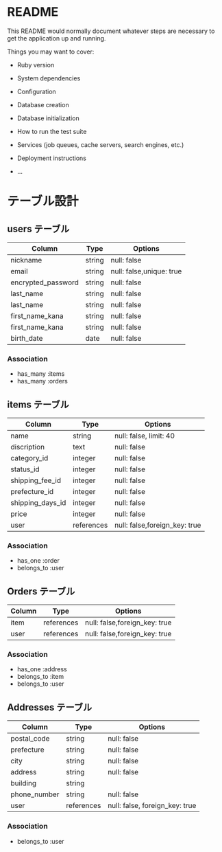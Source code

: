 # README

This README would normally document whatever steps are necessary to get the
application up and running.

Things you may want to cover:

* Ruby version

* System dependencies

* Configuration

* Database creation

* Database initialization

* How to run the test suite

* Services (job queues, cache servers, search engines, etc.)

* Deployment instructions

* ...
# テーブル設計

## users テーブル

| Column             | Type   | Options                  |
| ------------------ | ------ | -----------              |
| nickname           | string | null: false              |
| email              | string | null: false,unique: true |
| encrypted_password | string | null: false              |
| last_name          | string | null: false              |
| last_name          | string | null: false              |
| first_name_kana    | string | null: false              |
| first_name_kana    | string | null: false              |
| birth_date         | date   | null: false              |

### Association

- has_many :items
- has_many :orders

## items テーブル

| Column           | Type       | Options                        |
| ------           | ------     | -----------                    |
| name             | string     | null: false, limit: 40         |
| discription      | text       | null: false                    |
| category_id      | integer    | null: false                    |
| status_id        | integer    | null: false                    |
| shipping_fee_id  | integer    | null: false                    |
| prefecture_id    | integer    | null: false                    |
| shipping_days_id | integer    | null: false                    |
| price            | integer    | null: false                    |
| user             | references | null: false,foreign_key: true  |

### Association

- has_one :order
- belongs_to :user

## Orders テーブル

| Column | Type       | Options                        |
| ------ | ---------- | ------------------------------ |
| item   | references | null: false,foreign_key: true  |
| user   | references | null: false,foreign_key: true  |

### Association

- has_one :address
- belongs_to :item
- belongs_to :user

## Addresses テーブル

| Column      | Type       | Options                        |
| -------     | ---------- | ------------------------------ |
| postal_code |string      | null: false                    |
| prefecture  |string      | null: false                    |
| city        |string      | null: false                    |
| address     |string      | null: false                    |
| building    |string      |                                |
| phone_number|string      | null: false                    |
| user        |references  | null: false, foreign_key: true |

### Association

- belongs_to :user